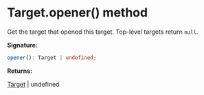 # Target.opener() method

Get the target that opened this target. Top-level targets return `null`.

**Signature:**

```typescript
opener(): Target | undefined;
```

**Returns:**

[Target](./puppeteer.target.md) \| undefined
